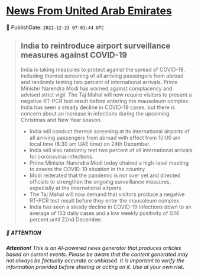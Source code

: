 [News From United Arab Emirates](https://github.com/UAE-Camel/News)
==========


📆 PublishDate: `2022-12-23 07:01:44 UTC`


> ## India to reintroduce airport surveillance measures against COVID-19
> 
> India is taking measures to protect against the spread of COVID-19, including thermal screening of all arriving passengers from abroad and randomly testing two percent of international arrivals. Prime Minister Narendra Modi has warned against complacency and advised strict vigil. The Taj Mahal will now require visitors to present a negative RT-PCR test result before entering the mausoleum complex. India has seen a steady decline in COVID-19 cases, but there is concern about an increase in infections during the upcoming Christmas and New Year season.
> 
> - India will conduct thermal screening at its international airports of all arriving passengers from abroad with effect from 10:00 am local time (8:30 am UAE time) on 24th December.
> - India will also randomly test two percent of all international arrivals for coronavirus infections.
> - Prime Minister Narendra Modi today chaired a high-level meeting to assess the COVID-19 situation in the country.
> - Modi reiterated that the pandemic is not over yet and directed officials to strengthen the ongoing surveillance measures, especially at the international airports.
> - The Taj Mahal will now demand that visitors produce a negative RT-PCR test result before they enter the mausoleum complex.
> - India has seen a steady decline in COVID-19 infections down to an average of 153 daily cases and a low weekly positivity of 0.14 percent until 22nd December.


##### 📝 ATTENTION

###### **Attention!** This is an AI-powered news generator that produces articles based on current events. Please be aware that the content generated may not always be factually accurate or unbiased. It is important to verify the information provided before sharing or acting on it. Use at your own risk.
